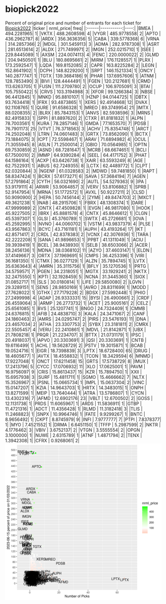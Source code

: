 # biopick2022
Percent of original price and number of entrants for each ticket for [Biopick2022](https://twitter.com/hashtag/Biopick2022)
|ticker |  nrml_price| freq|
|:------|-----------:|----:|
|BMEA   | 494.2281965|    1|
|VKTX   | 488.2608598|    4|
|VYGR   | 485.9778558|    2|
|APTO   | 436.2962787|    8|
|ARDX   | 356.3636356|    5|
|CABA   | 339.5778368|    6|
|VRNA   | 314.2857366|    2|
|MDGL   | 301.5459113|    3|
|ADMA   | 282.9787308|    1|
|ASRT   | 281.6513614|    2|
|ALDX   | 271.7499971|    2|
|IMGN   | 252.0215710|    1|
|ISEE   | 229.8445089|    1|
|AXSM   | 224.0074113|    4|
|FENC   | 220.0000022|    2|
|GLMD   | 204.9450501|    1|
|BLU    | 180.8695661|    2|
|MIRM   | 176.1128557|    1|
|PLRX   | 173.2592547|    1|
|LQDA   | 169.8152085|    2|
|CAPR   | 163.8225284|    2|
|LEGN   | 152.8641902|    1|
|DCPH   | 148.8229200|    1|
|SRPT   | 146.1521334|    1|
|ONCY   | 140.2877747|    1|
|TGTX   | 139.3684186|    9|
|PHAR   | 137.6957606|    1|
|ATNM   | 128.7853490|    3|
|BIVI   | 128.4444491|    1|
|FGEN   | 120.2127681|    1|
|CRMD   | 113.6263705|    1|
|FUSN   | 111.2709780|    2|
|OCUP   | 106.9705091|    3|
|BTAI   | 105.7550422|    5|
|CRVS   | 103.3194988|    3|
|XFOR   |  99.1266384|    3|
|NBSE   |  96.4412845|    1|
|MNKD   |  95.8810107|    1|
|HZNP   |  94.0144725|    1|
|DBTX   |  93.7634418|    1|
|IFRX   |  93.4873865|    1|
|XERS   |  92.4914668|   12|
|DVAX   |  92.1108765|    1|
|QURE   |  91.6586328|    1|
|MREO   |  89.3749954|   21|
|IMTX   |  88.0208355|    2|
|BLRX   |  85.7843153|    1|
|ANVS   |  82.5938596|    3|
|MRNS   |  82.4915833|    1|
|SPPI   |  81.8897620|    2|
|CTXR   |  81.8181832|    1|
|ALPN   |  78.7003561|    1|
|KURA   |  78.2857146|    1|
|GMDA   |  77.1653570|    7|
|PDSB   |  76.7901173|   25|
|VTVT   |  76.3718563|    3|
|ACHV   |  75.8354748|    1|
|ARCT   |  74.2502048|    1|
|LTRN   |  74.0601483|    3|
|GRTX   |  73.8562090|    1|
|BCTX   |  73.1884075|    3|
|ICPT   |  72.5598467|    1|
|ARAV   |  71.6894982|    4|
|OCUL   |  71.3055945|    8|
|ASLN   |  71.2500014|    2|
|GBIO   |  70.0564985|    1|
|OPTN   |  69.7530859|    2|
|ASND   |  68.7281647|    1|
|MCRB   |  68.6674651|    1|
|BCLI   |  67.7500010|    2|
|IMMP   |  64.9390284|    4|
|SEEL   |  64.4171752|    3|
|PHAT   |  64.1586164|    1|
|ACXP   |  63.6426738|    1|
|XAIR   |  63.5593249|    8|
|AGE    |  62.7522931|    1|
|ABUS   |  62.7249355|    8|
|LCTX   |  62.4489772|    1|
|CLPT   |  62.0320844|    3|
|NGENF  |  61.0328583|    2|
|MDWD   |  59.7481850|    1|
|RAPT   |  58.8347424|    1|
|BCRX   |  57.6173271|    6|
|SAVA   |  57.3684194|    7|
|AGEN   |  57.2791864|    2|
|CYTH   |  56.0321690|    2|
|AUTL   |  54.5279363|    9|
|IPA    |  53.9179111|    4|
|ARWR   |  53.9064857|    3|
|VERV   |  53.8106882|    1|
|SPRB   |  52.9147954|    1|
|MRNA   |  51.1772572|    1|
|AVXL   |  50.9227211|    2|
|CLSD   |  50.9090900|    2|
|HEPA   |  50.7456144|    2|
|ZYME   |  49.8474703|    2|
|MXCT   |  49.3621238|    1|
|INAB   |  48.2915706|    1|
|FBRX   |  48.1308374|    1|
|DARE   |  47.9999989|    2|
|ONTX   |  47.4509828|    1|
|EVGN   |  46.9817080|    1|
|HOOK   |  45.9227505|    2|
|IBRX   |  45.8881578|    4|
|CNTX   |  45.8646612|    1|
|CLGN   |  45.5397307|    1|
|GLSI   |  45.3760789|    1|
|SWTX   |  45.2726681|    1|
|IOVA   |  45.2592995|    1|
|NVNO   |  44.0060702|    1|
|VSTM   |  43.9837379|    4|
|PLSE   |  43.9567863|    1|
|BCYC   |  43.7161181|    1|
|AUPH   |  43.4193264|   17|
|IKT    |  42.8571417|    2|
|CRDL   |  42.8378383|    2|
|VCNX   |  42.3076936|    1|
|TARA   |  42.2222208|    1|
|SANA   |  41.9896653|    1|
|PPBT   |  41.1311049|    1|
|ACIU   |  39.3939419|    1|
|BCEL   |  38.9438930|    1|
|SELB   |  38.6503066|    2|
|ACER   |  38.2456136|    1|
|MDNA   |  38.0368102|   11|
|AZYO   |  37.4603147|    1|
|ELDN   |  37.4149667|    3|
|ORTX   |  37.1969691|    5|
|CMPS   |  36.4253396|    1|
|VIRI   |  36.1681350|    1|
|CTMX   |  36.0277129|    1|
|ALZN   |  35.7894745|    1|
|LVTX   |  35.6363643|    4|
|AMRN   |  35.3115756|    1|
|BFLY   |  35.1270536|    1|
|PRTG   |  34.5759571|    7|
|PGEN   |  34.2318051|    1|
|MGTX   |  33.1929241|    2|
|NKTX   |  32.2475550|    1|
|KPTI   |  32.1928459|    5|
|NCNA   |  31.3445360|    1|
|SIOX   |  31.0852717|   11|
|SLS    |  30.0180814|    1|
|LIFE   |  29.5850080|    2|
|LGVN   |  29.3289151|    1|
|SENS   |  28.9850169|    1|
|AVRO   |  28.8311699|    1|
|MODD   |  27.7628022|    1|
|GTHX   |  27.7179228|    2|
|BDSX   |  27.5992448|    1|
|PHIO   |  27.2499998|    4|
|ADAP   |  26.9333331|   15|
|BYSI   |  26.4900661|    2|
|CRDF   |  26.4559064|    3|
|ARMP   |  26.2773732|    1|
|ACET   |  25.9005161|    2|
|CELZ   |  25.6561085|    1|
|BVS    |  25.1207741|    1|
|BNGO   |  24.7324409|    1|
|CMMB   |  24.6376815|    1|
|AFIB   |  24.4838710|    3|
|KALA   |  24.3471067|    2|
|CANF   |  24.1860463|    2|
|AMRS   |  24.0295747|    2|
|PIRS   |  23.5476193|   11|
|DNA    |  23.4657034|    2|
|ATHA   |  23.3307753|    2|
|SYBX   |  23.3181811|    2|
|CMRX   |  22.5505457|    4|
|VERU   |  22.2410861|    1|
|MDVL   |  21.8142871|    1|
|UBX    |  21.7808218|    1|
|PRQR   |  21.2234707|    3|
|BTTX   |  21.0731179|    1|
|IPSC   |  20.4918037|    1|
|APVO   |  20.3303691|    3|
|QSI    |  20.3303691|    1|
|CNTB   |  19.6116499|    1|
|ACHL   |  19.5628729|    2|
|PSTV   |  19.3015871|    1|
|BCAB   |  19.0524716|    1|
|EIGR   |  18.7398839|    3|
|LPTX   |  18.6728400|   65|
|DRUG   |  18.4605677|    1|
|AVTX   |  18.4558832|    1|
|TCON   |  18.3429594|    6|
|MNMD   |  17.9227048|    1|
|ONCT   |  17.6211458|   15|
|GRTS   |  17.5738729|    8|
|IMUX   |  17.2413796|    5|
|CYCC   |  17.0706932|   11|
|XLO    |  17.0625001|    1|
|PAVM   |  16.9756097|    9|
|CRIS   |  15.8613437|   15|
|KZR    |  15.7894750|    1|
|XXII   |  15.6957938|    3|
|SURF   |  15.4811711|    1|
|SGMO   |  15.4666662|    7|
|NLTX   |  15.3526967|    3|
|PSNL   |  15.0665734|    1|
|IMPL   |  15.0637304|    2|
|VINC   |  15.0147207|    1|
|KZIA   |  14.9643703|    1|
|HRTX   |  14.3483015|    1|
|ONPH   |  13.8271599|    1|
|MEIP   |  13.7640444|    1|
|ATRA   |  13.5786807|    1|
|CYCN   |  13.4302316|    7|
|AFMD   |  12.6902176|   23|
|VBLT   |  12.6700502|    2|
|GOSS   |  12.1131738|    1|
|PRDS   |  11.6065967|    1|
|ARDS   |  11.5836911|    1|
|GTBP   |  11.4721316|    1|
|ADCT   |  11.4356428|    1|
|RLMD   |  11.3182418|    3|
|TLIS   |  11.2468823|    1|
|SNPX   |  10.9964746|    1|
|FATE   |   9.9299267|    1|
|BNTC   |   8.9656492|    1|
|CKPT   |   8.8745979|    9|
|INFI   |   7.9777777|    7|
|PTPI   |   7.8378377|    1|
|MYO    |   7.4521552|    1|
|DRMA   |   6.6451150|    1|
|TFFP   |   5.2987599|    2|
|NKTR   |   4.1776462|    3|
|VBIV   |   3.6752137|    2|
|VTGN   |   3.5555554|    2|
|OPGN   |   3.1000000|    1|
|NUWE   |   2.6315789|    1|
|ATNF   |   1.4871794|    2|
|TENX   |   1.3942308|    1|
|CFRX   |   0.9268061|    2|
![retvspicks](biopicks.png?raw=true)
